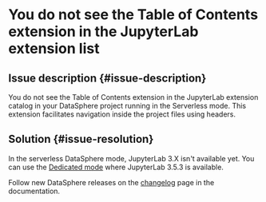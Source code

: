 # You do not see the Table of Contents extension in the JupyterLab extension list

## Issue description {#issue-description}

You do not see the Table of Contents extension in the JupyterLab extension catalog in your DataSphere project running in the Serverless mode.
This extension facilitates navigation inside the project files using headers.

## Solution {#issue-resolution}

In the serverless DataSphere mode, JupyterLab 3.X isn't available yet.
You can use the [Dedicated mode](../../../datasphere/concepts/project.md#dedicated) where JupyterLab 3.5.3 is available.

Follow new DataSphere releases on the [changelog](../../../datasphere/release-notes.md) page in the documentation.

